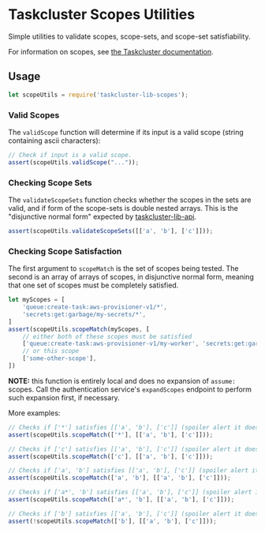 Taskcluster Scopes Utilities
============================

Simple utilities to validate scopes, scope-sets, and scope-set satisfiability.

For information on scopes, see [the Taskcluster documentation](https://docs.taskcluster.net/manual/integrations/apis/scopes).

## Usage

```js
let scopeUtils = require('taskcluster-lib-scopes');
```

### Valid Scopes

The `validScope` function will determine if its input is a valid scope (string
containing ascii characters):

```js
// Check if input is a valid scope.
assert(scopeUtils.validScope("..."));
```

### Checking Scope Sets

The `validateScopeSets` function checks whether the scopes in the sets are
valid, and if form of the scope-sets is double nested arrays.  This is the
"disjunctive normal form" expected by
[taskcluster-lib-api](https://github.com/taskcluster/taskcluster-lib-api).

```js
assert(scopeUtils.validateScopeSets([['a', 'b'], ['c']]));
```

### Checking Scope Satisfaction

The first argument to `scopeMatch` is the set of scopes being tested.  The
second is an array of arrays of scopes, in disjunctive normal form, meaning
that one set of scopes must be completely satisfied.

```js
let myScopes = [
    'queue:create-task:aws-provisioner-v1/*',
    'secrets:get:garbage/my-secrets/*',
]
assert(scopeUtils.scopeMatch(myScopes, [
    // either both of these scopes must be satisfied
    ['queue:create-task:aws-provisioner-v1/my-worker', 'secrets:get:garbage/my-secrets/xx'],
    // or this scope
    ['some-other-scope'],
])
```

**NOTE:** this function is entirely local and does no expansion of `assume:` scopes.
Call the authentication service's `expandScopes` endpoint to perform such expansion first, if necessary.

More examples:
```js
// Checks if ['*'] satisfies [['a', 'b'], ['c']] (spoiler alert it does)
assert(scopeUtils.scopeMatch(['*'], [['a', 'b'], ['c']]));

// Checks if ['c'] satisfies [['a', 'b'], ['c']] (spoiler alert it does)
assert(scopeUtils.scopeMatch(['c'], [['a', 'b'], ['c']]));

// Checks if ['a', 'b'] satisfies [['a', 'b'], ['c']] (spoiler alert it does)
assert(scopeUtils.scopeMatch(['a', 'b'], [['a', 'b'], ['c']]));

// Checks if ['a*', 'b'] satisfies [['a', 'b'], ['c']] (spoiler alert it does)
assert(scopeUtils.scopeMatch(['a*', 'b'], [['a', 'b'], ['c']]));

// Checks if ['b'] satisfies [['a', 'b'], ['c']] (spoiler alert it doesn't)
assert(!scopeUtils.scopeMatch(['b'], [['a', 'b'], ['c']]));
```
